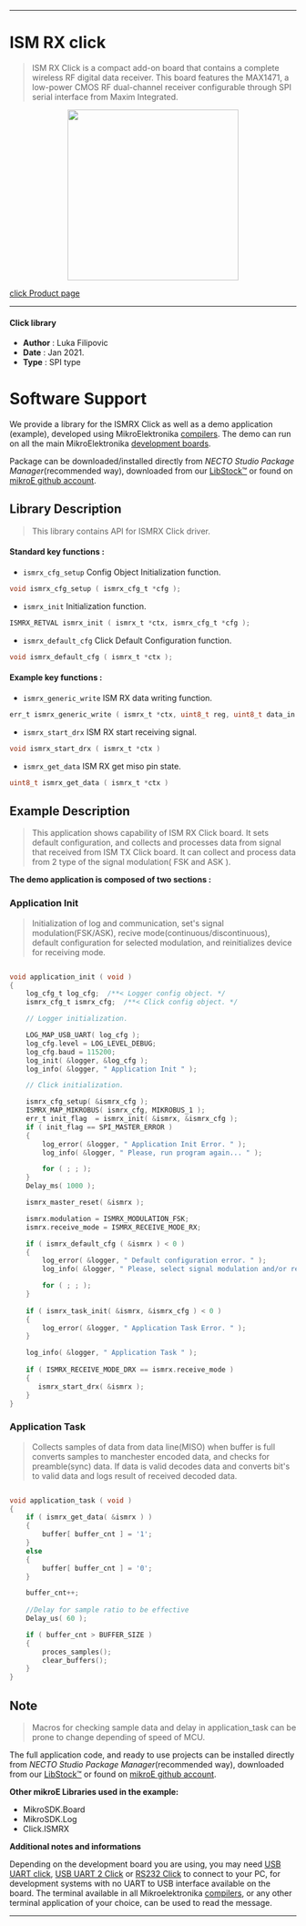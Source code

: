 
---
# ISM RX click

> ISM RX Click is a compact add-on board that contains a complete wireless RF digital data receiver. This board features the MAX1471, a low-power CMOS RF dual-channel receiver configurable through SPI serial interface from Maxim Integrated. 

<p align="center">
  <img src="https://download.mikroe.com/images/click_for_ide/ism_rx_click.png" height=300px>
</p>

[click Product page](https://www.mikroe.com/ism-rx-click)

---


#### Click library

- **Author**        : Luka Filipovic
- **Date**          : Jan 2021.
- **Type**          : SPI type


# Software Support

We provide a library for the ISMRX Click
as well as a demo application (example), developed using MikroElektronika
[compilers](https://www.mikroe.com/necto-studio).
The demo can run on all the main MikroElektronika [development boards](https://www.mikroe.com/development-boards).

Package can be downloaded/installed directly from *NECTO Studio Package Manager*(recommended way), downloaded from our [LibStock&trade;](https://libstock.mikroe.com) or found on [mikroE github account](https://github.com/MikroElektronika/mikrosdk_click_v2/tree/master/clicks).

## Library Description

> This library contains API for ISMRX Click driver.

#### Standard key functions :

- `ismrx_cfg_setup` Config Object Initialization function.
```c
void ismrx_cfg_setup ( ismrx_cfg_t *cfg );
```

- `ismrx_init` Initialization function.
```c
ISMRX_RETVAL ismrx_init ( ismrx_t *ctx, ismrx_cfg_t *cfg );
```

- `ismrx_default_cfg` Click Default Configuration function.
```c
void ismrx_default_cfg ( ismrx_t *ctx );
```

#### Example key functions :

- `ismrx_generic_write` ISM RX data writing function.
```c
err_t ismrx_generic_write ( ismrx_t *ctx, uint8_t reg, uint8_t data_in )
```

- `ismrx_start_drx` ISM RX start receiving signal.
```c
void ismrx_start_drx ( ismrx_t *ctx )
```

- `ismrx_get_data` ISM RX get miso pin state.
```c
uint8_t ismrx_get_data ( ismrx_t *ctx )
```

## Example Description

> This application shows capability of ISM RX Click board. 
It sets default configuration, and collects and processes
data from signal that received from ISM TX Click board. 
It can collect and process data from 2 type of the signal 
modulation( FSK and ASK ).

**The demo application is composed of two sections :**

### Application Init

> Initialization of log and communication, set's signal 
modulation(FSK/ASK), recive mode(continuous/discontinuous), 
default configuration for selected modulation, and 
reinitializes device for receiving mode.

```c

void application_init ( void ) 
{
    log_cfg_t log_cfg;  /**< Logger config object. */
    ismrx_cfg_t ismrx_cfg;  /**< Click config object. */

    // Logger initialization.

    LOG_MAP_USB_UART( log_cfg );
    log_cfg.level = LOG_LEVEL_DEBUG;
    log_cfg.baud = 115200;
    log_init( &logger, &log_cfg );
    log_info( &logger, " Application Init " );

    // Click initialization.

    ismrx_cfg_setup( &ismrx_cfg );
    ISMRX_MAP_MIKROBUS( ismrx_cfg, MIKROBUS_1 );
    err_t init_flag  = ismrx_init( &ismrx, &ismrx_cfg );
    if ( init_flag == SPI_MASTER_ERROR )
    {
        log_error( &logger, " Application Init Error. " );
        log_info( &logger, " Please, run program again... " );

        for ( ; ; );
    }
    Delay_ms( 1000 );

    ismrx_master_reset( &ismrx );

    ismrx.modulation = ISMRX_MODULATION_FSK;
    ismrx.receive_mode = ISMRX_RECEIVE_MODE_RX;

    if ( ismrx_default_cfg ( &ismrx ) < 0 )
    {
        log_error( &logger, " Default configuration error. " );
        log_info( &logger, " Please, select signal modulation and/or receive mode... " );

        for ( ; ; );
    }
    
    if ( ismrx_task_init( &ismrx, &ismrx_cfg ) < 0 )
    {
        log_error( &logger, " Application Task Error. " );
    }

    log_info( &logger, " Application Task " );
    
    if ( ISMRX_RECEIVE_MODE_DRX == ismrx.receive_mode )
    {
       ismrx_start_drx( &ismrx ); 
    }
}

```

### Application Task

> Collects samples of data from data line(MISO) when buffer 
is full converts samples to manchester encoded data, 
and checks for preamble(sync) data. If data is valid 
decodes data and converts bit's to valid data and logs 
result of received decoded data.

```c

void application_task ( void )
{
    if ( ismrx_get_data( &ismrx ) )
    {
        buffer[ buffer_cnt ] = '1';
    }
    else
    {
        buffer[ buffer_cnt ] = '0';
    }

    buffer_cnt++;
    
    //Delay for sample ratio to be effective
    Delay_us( 60 );

    if ( buffer_cnt > BUFFER_SIZE )
    {        
        proces_samples();
        clear_buffers();
    }
}

```

## Note

> Macros for checking sample data and delay in application_task
 can be prone to change depending of speed of MCU. 

The full application code, and ready to use projects can be installed directly from *NECTO Studio Package Manager*(recommended way), downloaded from our [LibStock&trade;](https://libstock.mikroe.com) or found on [mikroE github account](https://github.com/MikroElektronika/mikrosdk_click_v2/tree/master/clicks).

**Other mikroE Libraries used in the example:**

- MikroSDK.Board
- MikroSDK.Log
- Click.ISMRX

**Additional notes and informations**

Depending on the development board you are using, you may need
[USB UART click](https://shop.mikroe.com/usb-uart-click),
[USB UART 2 Click](https://shop.mikroe.com/usb-uart-2-click) or
[RS232 Click](https://shop.mikroe.com/rs232-click) to connect to your PC, for
development systems with no UART to USB interface available on the board. The
terminal available in all Mikroelektronika
[compilers](https://shop.mikroe.com/compilers), or any other terminal application
of your choice, can be used to read the message.

---
